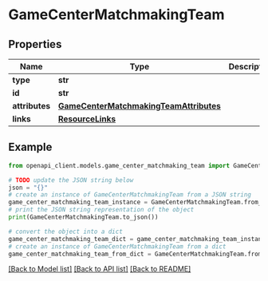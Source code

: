 # GameCenterMatchmakingTeam


## Properties

Name | Type | Description | Notes
------------ | ------------- | ------------- | -------------
**type** | **str** |  | 
**id** | **str** |  | 
**attributes** | [**GameCenterMatchmakingTeamAttributes**](GameCenterMatchmakingTeamAttributes.md) |  | [optional] 
**links** | [**ResourceLinks**](ResourceLinks.md) |  | [optional] 

## Example

```python
from openapi_client.models.game_center_matchmaking_team import GameCenterMatchmakingTeam

# TODO update the JSON string below
json = "{}"
# create an instance of GameCenterMatchmakingTeam from a JSON string
game_center_matchmaking_team_instance = GameCenterMatchmakingTeam.from_json(json)
# print the JSON string representation of the object
print(GameCenterMatchmakingTeam.to_json())

# convert the object into a dict
game_center_matchmaking_team_dict = game_center_matchmaking_team_instance.to_dict()
# create an instance of GameCenterMatchmakingTeam from a dict
game_center_matchmaking_team_from_dict = GameCenterMatchmakingTeam.from_dict(game_center_matchmaking_team_dict)
```
[[Back to Model list]](../README.md#documentation-for-models) [[Back to API list]](../README.md#documentation-for-api-endpoints) [[Back to README]](../README.md)


